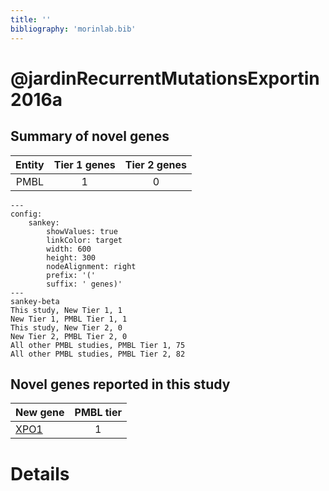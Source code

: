 ```yaml
---
title: ''
bibliography: 'morinlab.bib'
---
```


# @jardinRecurrentMutationsExportin2016a
## Summary of novel genes

|Entity| Tier 1 genes| Tier 2 genes|
|:-:|:-:|:-:|
|PMBL|1|0|
```mermaid
---
config:
    sankey:
        showValues: true
        linkColor: target
        width: 600
        height: 300
        nodeAlignment: right
        prefix: '('
        suffix: ' genes)'
---
sankey-beta
This study, New Tier 1, 1
New Tier 1, PMBL Tier 1, 1
This study, New Tier 2, 0
New Tier 2, PMBL Tier 2, 0
All other PMBL studies, PMBL Tier 1, 75
All other PMBL studies, PMBL Tier 2, 82
```


## Novel genes reported in this study

|New gene|PMBL tier|
|:-|:-:|
|[XPO1](../XPO1)|1 |

# Details

